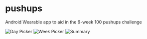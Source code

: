 pushups
=======

Android Wearable app to aid in the 6-week 100 pushups challenge

![Day Picker](https://github.com/aornelas/pushups/raw/master/screenshots/v1/days.png)
![Week Picker](https://github.com/aornelas/pushups/raw/master/screenshots/v1/weeks.png)
![Summary](https://github.com/aornelas/pushups/raw/master/screenshots/v1/summary.png)
